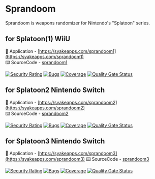 # Sprandoom
Sprandoom is weapons randomizer for Nintendo's "Splatoon" series.

## for Splatoon(1) WiiU
📱 Application - [https://syakeapps.com/sprandoom1](https://syakeapps.com/sprandoom1)  
⌨️ SourceCode - [sprandoom1](../../../sprandoom1)

[![Security Rating](https://sonarcloud.io/api/project_badges/measure?project=syake-salmon_sprandoom1&metric=security_rating)](https://sonarcloud.io/summary/new_code?id=syake-salmon_sprandoom1)
[![Bugs](https://sonarcloud.io/api/project_badges/measure?project=syake-salmon_sprandoom1&metric=bugs)](https://sonarcloud.io/summary/new_code?id=syake-salmon_sprandoom1)
[![Coverage](https://sonarcloud.io/api/project_badges/measure?project=syake-salmon_sprandoom1&metric=coverage)](https://sonarcloud.io/summary/new_code?id=syake-salmon_sprandoom1)
[![Quality Gate Status](https://sonarcloud.io/api/project_badges/measure?project=syake-salmon_sprandoom1&metric=alert_status)](https://sonarcloud.io/summary/new_code?id=syake-salmon_sprandoom1)

## for Splatoon2 Nintendo Switch
📱 Application - [https://syakeapps.com/sprandoom2](https://syakeapps.com/sprandoom2)  
⌨️ SourceCode - [sprandoom2](../../../sprandoom2)

[![Security Rating](https://sonarcloud.io/api/project_badges/measure?project=syake-salmon_sprandoom2&metric=security_rating)](https://sonarcloud.io/summary/new_code?id=syake-salmon_sprandoom1)
[![Bugs](https://sonarcloud.io/api/project_badges/measure?project=syake-salmon_sprandoom2&metric=bugs)](https://sonarcloud.io/summary/new_code?id=syake-salmon_sprandoom1)
[![Coverage](https://sonarcloud.io/api/project_badges/measure?project=syake-salmon_sprandoom2&metric=coverage)](https://sonarcloud.io/summary/new_code?id=syake-salmon_sprandoom1)
[![Quality Gate Status](https://sonarcloud.io/api/project_badges/measure?project=syake-salmon_sprandoom2&metric=alert_status)](https://sonarcloud.io/summary/new_code?id=syake-salmon_sprandoom1)

## for Splatoon3 Nintendo Switch
📱 Application - [https://syakeapps.com/sprandoom3](https://syakeapps.com/sprandoom3)
⌨️ SourceCode - [sprandoom3](../../../sprandoom3)

[![Security Rating](https://sonarcloud.io/api/project_badges/measure?project=syake-salmon_sprandoom3&metric=security_rating)](https://sonarcloud.io/summary/new_code?id=syake-salmon_sprandoom1)
[![Bugs](https://sonarcloud.io/api/project_badges/measure?project=syake-salmon_sprandoom3&metric=bugs)](https://sonarcloud.io/summary/new_code?id=syake-salmon_sprandoom1)
[![Coverage](https://sonarcloud.io/api/project_badges/measure?project=syake-salmon_sprandoom3&metric=coverage)](https://sonarcloud.io/summary/new_code?id=syake-salmon_sprandoom1)
[![Quality Gate Status](https://sonarcloud.io/api/project_badges/measure?project=syake-salmon_sprandoom3&metric=alert_status)](https://sonarcloud.io/summary/new_code?id=syake-salmon_sprandoom1)


